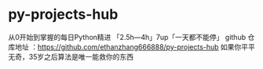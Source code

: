 # py-projects-hub
从0开始到掌握的每日Python精进 「2.5h—4h」7up「一天都不能停」 
github 仓库地址 ：https://github.com/ethanzhang666888/py-projects-hub
如果你平平无奇，35岁之后算法是唯一能救你的东西
